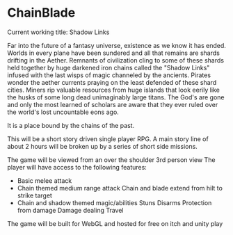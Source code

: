 # ChainBlade
Current working title: Shadow Links

Far into the future of a fantasy universe, existence as we know it has ended. Worlds in every plane have been sundered and all that remains are shards drifting in the Aether. Remnants of civilization cling to some of these shards held together by huge darkened iron chains called the "Shadow Links" infused with the last wisps of magic channeled by the ancients. Pirates wonder the aether currents praying on the least defended of these shard cities. Miners rip valuable resources from huge islands that look eerily like the husks of some long dead unimaginably large titans. The God's are gone and only the most learned of scholars are aware that they ever ruled over the world's lost uncountable eons ago.

It is a place bound by the chains of the past.

This will be a short story driven single player RPG. A main story line of about 2 hours will be broken up by a series of short side missions.

The game will be viewed from an over the shoulder 3rd person view
The player will have access to the following features:
 - Basic melee attack
 - Chain themed medium range attack 
          Chain and blade extend from hilt to strike target
 - Chain and shadow themed magic/abilities 
          Stuns
          Disarms
          Protection from damage
          Damage dealing
          Travel

The game will be built for WebGL and hosted for free on itch and unity play
